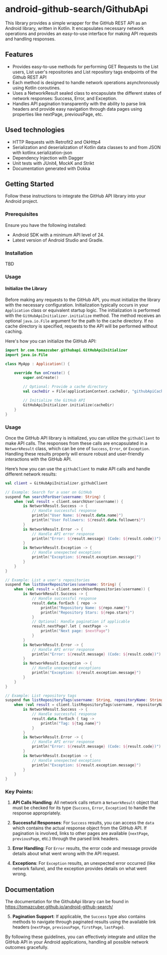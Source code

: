# android-github-search/GithubApi
This library provides a simple wrapper for the GitHub REST API as an Android library, written in Kotlin.
It encapsulates necessary network operations and provides an easy-to-use interface for making API requests and handling responses.

## Features
- Provides easy-to-use methods for performing GET Requests to the List users, List user's repositories and List repository tags endpoints of the Github REST API
- Each method is designed to handle network operations asynchronously using Kotlin coroutines.
- Uses a NetworkResult sealed class to encapsulate the different states of network responses: Success, Error, and Exception.
- Handles API pagination transparently with the ability to parse link headers and provide easy navigation through data pages using properties like nextPage, previousPage, etc.

## Used technologies
- HTTP Requests with Retrofit2 and OkHttp4
- Serialization and deserialization of Kotlin data classes to and from JSON with kotlinx.serialization-json
- Dependency Injection with Dagger
- Unit tests with JUnit4, MockK and Strikt
- Documentation generated with Dokka

## Getting Started

Follow these instructions to integrate the GitHub API library into your Android project.

### Prerequisites

Ensure you have the following installed:
- Android SDK with a minimum API level of 24.
- Latest version of Android Studio and Gradle.

### Installation

TBD

### Usage

#### Initialize the Library

Before making any requests to the GitHub API, you must initialize the library with the necessary configuration. Initialization typically occurs in your `Application` class or equivalent startup logic.
The initialization is performed with the `GitHubApiInitializer.initialize` method. The method receives an optional `java.io.File` argument for the path to the cache directory. If no cache directory is
specified, requests to the API will be performed without caching.

Here's how you can initialize the GitHub API:

```kotlin
import br.com.tomazcuber.githubapi.GitHubApiInitializer
import java.io.File

class MyApp : Application() {

    override fun onCreate() {
        super.onCreate()
        
        // Optional: Provide a cache directory
        val cacheDir = File(applicationContext.cacheDir, "githubApiCache")

        // Initialize the GitHub API
        GitHubApiInitializer.initialize(cacheDir)
    }
}
```

### Usage

Once the GitHub API library is initialized, you can utilize the `githubClient` to make API calls. The responses from these calls are encapsulated in a `NetworkResult` class, which can be one of `Success`, `Error`, or `Exception`. Handling these results properly will ensure robust and user-friendly interactions with the GitHub API.

Here’s how you can use the `githubClient` to make API calls and handle different network results:

```kotlin
val client = GitHubApiInitializer.githubClient

// Example: Search for a user on GitHub
suspend fun searchForUser(username: String) {
    when (val result = client.searchUser(username)) {
        is NetworkResult.Success -> {
            // Handle successful response
            println("User Name: ${result.data.name}")
            println("User Followers: ${result.data.followers}")
        }
        is NetworkResult.Error -> {
            // Handle API error response
            println("Error: ${result.message} (Code: ${result.code})")
        }
        is NetworkResult.Exception -> {
            // Handle unexpected exceptions
            println("Exception: ${result.exception.message}")
        }
    }
}

// Example: List a user's repositories
suspend fun listUserRepositories(username: String) {
    when (val result = client.searchUserRepositories(username)) {
        is NetworkResult.Success -> {
            // Handle successful response
            result.data.forEach { repo ->
                println("Repository Name: ${repo.name}")
                println("Repository Stars: ${repo.stars}")
            }
            // Optional: Handle pagination if applicable
            result.nextPage?.let { nextPage ->
                println("Next page: $nextPage")
            }
        }
        is NetworkResult.Error -> {
            // Handle API error response
            println("Error: ${result.message} (Code: ${result.code})")
        }
        is NetworkResult.Exception -> {
            // Handle unexpected exceptions
            println("Exception: ${result.exception.message}")
        }
    }
}

// Example: List repository tags
suspend fun listRepositoryTags(username: String, repositoryName: String) {
    when (val result = client.listRepositoryTags(username, repositoryName)) {
        is NetworkResult.Success -> {
            // Handle successful response
            result.data.forEach { tag ->
                println("Tag: ${tag.name}")
            }
        }
        is NetworkResult.Error -> {
            // Handle API error response
            println("Error: ${result.message} (Code: ${result.code})")
        }
        is NetworkResult.Exception -> {
            // Handle unexpected exceptions
            println("Exception: ${result.exception.message}")
        }
    }
}
```

### Key Points:

1. **API Calls Handling**: All network calls return a `NetworkResult` object that must be checked for its type (`Success`, `Error`, `Exception`) to handle the response appropriately.
   
2. **Successful Responses**: For `Success` results, you can access the `data` which contains the actual response object from the GitHub API. If pagination is involved, links to other pages are available (`nextPage`, `previousPage`, etc.) through the parsed link headers.

3. **Error Handling**: For `Error` results, the error code and message provide details about what went wrong with the API request.

4. **Exceptions**: For `Exception` results, an unexpected error occurred (like network failure), and the exception provides details on what went wrong.

## Documentation
The documentation for the GithubApi library can be found in https://tomazcuber.github.io/android-github-search/

5. **Pagination Support**: If applicable, the `Success` type also contains methods to navigate through paginated results using the available link headers (`nextPage`, `previousPage`, `firstPage`, `lastPage`).

By following these guidelines, you can effectively integrate and utilize the GitHub API in your Android applications, handling all possible network outcomes gracefully.
